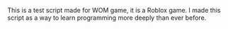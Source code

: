 This is a test script made for WOM game, it is a Roblox game. 
I made this script as a way to learn programming more deeply than ever before.

